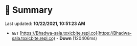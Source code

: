 # 📖 Summary
Last updated: **10/22/2021, 10:51:23 AM**

- `GET` [https://Bhadwa-sala.toxicblte.repl.co](https://Bhadwa-sala.toxicblte.repl.co) - **Down** (120406ms)
